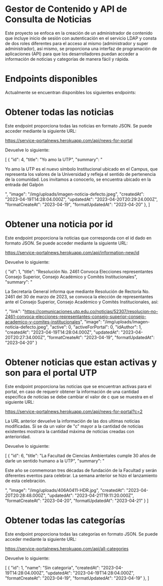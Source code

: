 # Gestor de Contenido y API de Consulta de Noticias 
Este proyecto se enfoca en la creación de un administrador de contenido que incluye inicio de sesión con autenticación en el servicio LDAP y consta de dos roles diferentes  para el acceso al mismo (administrador y super administrador), así mismo, se proporciona una interfaz de programación de aplicaciones (API) para que los desarrolladores puedan acceder a información de noticias y categorías  de manera fácil y rápida.

# Endpoints disponibles
Actualmente se encuentran disponibles los siguientes endpoints:

# Obtener todas las noticias 
Este endpoint proporciona todas las noticias en formato JSON. Se puede acceder mediante la siguiente URL:

https://service-portalnews.herokuapp.com/api/news-for-portal

Devuelve lo siguiente:

[
    {
        "id": 4,
        "title": "Yo amo la UTP",
        "summary": "<p>Yo amo la UTP es el nuevo símbolo Institucional ubicado en el Campus, que representa los valores de la Universidad y refleja el sentido de pertenencia de la comunidad. Los invitamos a conocerlo, se encuentra ubicado en la entrada del Galpón</p>",
        "image": "/img/uploads/imagen-noticia-defecto.jpeg",
        "createdAt": "2023-04-19T14:28:04.000Z",
        "updatedAt": "2023-04-20T20:29:24.000Z",
        "formatCreateAt": "2023-04-19",
        "formatUpdatedAt": "2023-04-20"
    },
]

# Obtener una noticia por id 
Este endpoint proporciona la noticias que corresponda con el id dado en formato JSON. Se puede acceder mediante la siguiente URL:

https://service-portalnews.herokuapp.com/api/information-new/id

Devuelve lo siguiente:

{
    "id": 1,
    "title": "Resolución No. 2461 Convoca Elecciones representantes Consejo Superior, Consejo Académico y Comités Institucionales",
    "summary": "<p>La Secretaría General informa que mediante Resolución de Rectoría No. 2461 del 30 de marzo de 2023, se convoca la elección de representantes ante el Consejo Superior, Consejo Académico y Comités Institucionales, así:</p>",
    "link": "https://comunicaciones.utp.edu.co/noticias/52307/resolucion-no-2461-convoca-elecciones-representantes-consejo-superior-consejo-academico-y-comites-institucionales",
    "image": "/img/uploads/imagen-noticia-defecto.jpeg",
    "active": 0,
    "activeForPortal": 0,
    "idAuthor": 1,
    "createdAt": "2023-04-19T14:28:04.000Z",
    "updatedAt": "2023-04-20T20:27:34.000Z",
    "formatCreateAt": "2023-04-19",
    "formatUpdatedAt": "2023-04-20"
}

# Obtener noticias que estan activas y son para el portal UTP  
Este endpoint proporciona las noticias que se encuentran activas para el portal, en caso de requerir obtener la información de una cantidad específica de noticias se debe cambiar el valor de c que se muestra en el siguiente URL: 

https://service-portalnews.herokuapp.com/api/news-for-portal?c=2

La URL anterior devuelve la información de las dos ultimas noticias modificadas. Si se da un valor de "c" mayor a la cantidad de noticias existentes mostrara la cantidad máxima de noticias creadas con anterioridad.

Devuelve lo siguiente:

[
    {
        "id": 6,
        "title": "La Facultad de Ciencias Ambientales cumple 30 años de darle un sentido humano a la UTP",
        "summary": "<p>Este año se conmemoran tres décadas de fundación de la Facultad y serán diferentes eventos para celebrar. La semana anterior se hizo el lanzamiento de esta celebración.</p>",
        "image": "/img/uploads/406A0411-HDR.jpg",
        "createdAt": "2023-04-20T20:28:48.000Z",
        "updatedAt": "2023-04-21T19:11:20.000Z",
        "formatCreateAt": "2023-04-20",
        "formatUpdatedAt": "2023-04-21"
    }
]

# Obtener todas las categorías 
Este endpoint proporciona todas las categorías en formato JSON. Se puede acceder mediante la siguiente URL:

https://service-portalnews.herokuapp.com/api/all-categories

Devuelve lo siguiente:

[
    {
        "id": 1,
        "name": "Sin categoria",
        "createdAt": "2023-04-19T14:28:04.000Z",
        "updatedAt": "2023-04-19T14:28:04.000Z",
        "formatCreateAt": "2023-04-19",
        "formatUpdatedAt": "2023-04-19"
    },
]